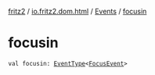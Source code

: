 [fritz2](../../index.md) / [io.fritz2.dom.html](../index.md) / [Events](index.md) / [focusin](./focusin.md)

# focusin

`val focusin: `[`EventType`](../-event-type/index.md)`<`[`FocusEvent`](https://kotlinlang.org/api/latest/jvm/stdlib/org.w3c.dom.events/-focus-event/index.html)`>`